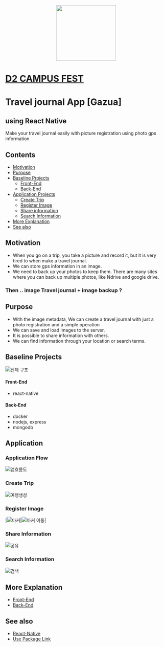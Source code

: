 <p align="center">
<img src="https://github.com/IMHOSUNG/D2_Naver_TripInfo_RN/blob/master/src/assets/logo.png" width="187" height="174"/>
</p>


# [D2 CAMPUS FEST ](http://d2campusfest.kr/7th/) 

#   Travel journal App  [Gazua]
## using React Native
Make your travel journal easily with picture registration using photo gps information

## Contents
- [Motivation](#motivation)
- [Purpose](#purpose)
- [Baseline Projects](#baseline-projects)
  - [Front-End](#front-end)
  - [Back-End](#back-end)
- [Application Projects](#application-projects)
  - [Create Trip](#create-trip)
  - [Register Image](#register-image)
  - [Share information](#share-information)
  - [Search Information](#search-information)
- [More Explanation](#more-explanation)
- [See also](#see-also)

## Motivation

-   When you go on a trip, you take a picture and record it, but it is very tired to when make a travel journal.
-  We can store gps information in an image.
-  We need to back up your photos to keep them. There are many sites where you can back up multiple photos, like Ndrive and google drive.

### Then ..   image Travel journal + image backup ?

## Purpose
-   With the image metadata, We can create a travel journal with just a photo registration and a simple operation
-  We can save and load images to the server.
-  It is possible to share information with others.
-   We can find information through your location or search terms.

## Baseline Projects
![전체 구조](https://github.com/IMHOSUNG/D2_Naver_TripInfo_RN/blob/master/Example/model.JPG)
#### Front-End
- react-native
#### Back-End
- docker
- nodejs, express
- mongodb

## Application

### Application Flow
![앱흐름도](https://github.com/IMHOSUNG/D2_Naver_TripInfo_RN/blob/master/Example/ApplicationFlow.PNG)

### Create Trip
![여행생성](https://github.com/IMHOSUNG/D2_Naver_TripInfo_RN/blob/master/Example/createtrip.gif)

### Register Image

|![마커](https://github.com/IMHOSUNG/D2_Naver_TripInfo_RN/blob/master/Example/markeradd.gif)|![마커 이동](https://github.com/IMHOSUNG/D2_Naver_TripInfo_RN/blob/master/Example/marker.gif)|

### Share Information
![공유](https://github.com/IMHOSUNG/D2_Naver_TripInfo_RN/blob/master/Example/share.gif)

### Search Information
![검색](https://github.com/IMHOSUNG/D2_Naver_TripInfo_RN/blob/master/Example/search.gif)

## More Explanation

- [Front-End](https://github.com/IMHOSUNG/D2_Naver_TripInfo_RN/wiki/Front-End)
- [Back-End](https://github.com/IMHOSUNG/D2_Naver_TripInfo_RN/wiki/Back-End)

## See also

- [React-Native](https://facebook.github.io/react-native/)
- [Use Package Link](https://github.com/IMHOSUNG/D2_Naver_TripInfo_RN/wiki/Use-Package)
